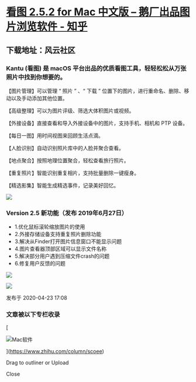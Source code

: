 # [看图 2.5.2 for Mac 中文版 – 鹅厂出品图片浏览软件 - 知乎](https://zhuanlan.zhihu.com/p/135352376)

## 下载地址：风云社区

### Kantu (看图) 是 macOS 平台出品的优质看图工具，轻轻松松从万张照片中找到你想要的。

【图片管理】可以管理 “ 照片 ” 、“ 下载 ” 位置下的图片，进行重命名、删除、移动以及手动添加其他位置。

【高级整理】可以为图片评级、筛选大体积图片或视频。

【外接设备】直接查看和导入外接设备中的图片，支持手机、相机和 PTP 设备。

【每日一图】用时间视图来回顾生活点滴。

【人脸识别】自动识别照片库中的人脸并聚合查看。

【地点聚合】按照地理位置聚合，轻松查看旅行照片。

【重复照片】智能识别重复相片，支持批量删除一键瘦身。

【精选影集】智能生成精选事件，记录美好回忆。

**![](https://pic1.zhimg.com/v2-3b790b7ce73e340bc01ce661540df1f4_b.jpg)**

### **Version 2.5 新功能（发布 2019年6月27日）**

-   1.优化鼠标滚轮缩放图片的使用
-   2.外接存储设备支持重复照片删除功能
-   3.解决从Finder打开图片信息窗口不能显示问题
-   4.图片查看器顶部区域可以显示文件名称
-   5.解决部分用户遇到压缩文件crash的问题
-   6.修复用户反馈的问题

![](https://pic1.zhimg.com/v2-1ed5f4693749d387723e76c78ec3de30_b.jpg)

![](https://pic2.zhimg.com/v2-43f41387d23157db2ca82a3e95f4f5c1_b.jpg)

发布于 2020-04-23 17:08

### 文章被以下专栏收录

[

![Mac软件](https://pic3.zhimg.com/v2-533fc916db49045adce27aa28156f224_xs.jpg?source=172ae18b)



](https://www.zhihu.com/column/scoee)

Drag to outliner or Upload

Close
